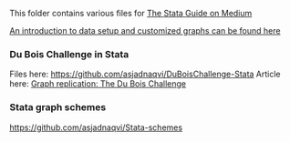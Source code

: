This folder contains various files for [The Stata Guide on Medium](https://medium.com/the-stata-guide)


[An introduction to data setup and customized graphs can be found here](https://medium.com/the-stata-guide/covid-19-data-visualization-with-stata-part-1-an-introduction-to-data-setup-and-customized-6b879a1e8647)


### Du Bois Challenge in Stata
Files here: https://github.com/asjadnaqvi/DuBoisChallenge-Stata
Article here: [Graph replication: The Du Bois Challenge](https://medium.com/the-stata-guide/graph-replication-the-du-bois-challenge-f0db93e719e6)


### Stata graph schemes
https://github.com/asjadnaqvi/Stata-schemes
